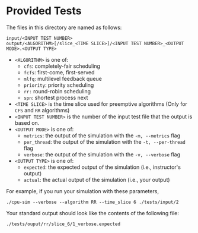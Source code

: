 # Provided Tests

The files in this directory are named as follows:

```
input/<INPUT TEST NUMBER>
output/<ALGORITHM>[/slice_<TIME SLICE>]/<INPUT TEST NUMBER>_<OUTPUT MODE>.<OUTPUT TYPE>
```

- `<ALGORITHM>` is one of:
    - `cfs`: completely-fair scheduling
    - `fcfs`: first-come, first-served
    - `mlfq`: multilevel feedback queue
    - `priority`: priority scheduling
    - `rr:` round-robin scheduling
    - `spn`: shortest process next
- `<TIME SLICE>` is the time slice used for preemptive algorithms (Only for `CFS` and `RR` algorithms)
- `<INPUT TEST NUMBER>` is the number of the input test file that the output is based on.
- `<OUTPUT MODE>` is one of:
    - `metrics`: the output of the simulation with the `-m, --metrics` flag
    - `per_thread`: the output of the simulation with the `-t, --per-thread` flag
    - `verbose`: the output of the simulation with the `-v, --verbose` flag
- `<OUTPUT TYPE>` is one of:
    - `expected`: the expected output of the simulation (i.e., instructor's output)
    - `actual`: the actual output of the simulation (i.e., your output)

For example, if you run your simulation with these parameters,
```
./cpu-sim --verbose --algorithm RR --time_slice 6 ./tests/input/2
```

Your standard output should look like the contents of the following file:
```
./tests/ouput/rr/slice_6/1_verbose.expected
```
